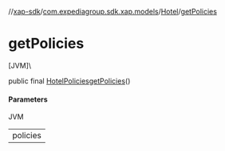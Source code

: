//[xap-sdk](../../../index.md)/[com.expediagroup.sdk.xap.models](../index.md)/[Hotel](index.md)/[getPolicies](get-policies.md)

# getPolicies

[JVM]\

public final [HotelPolicies](../-hotel-policies/index.md)[getPolicies](get-policies.md)()

#### Parameters

JVM

| |
|---|
| policies |
